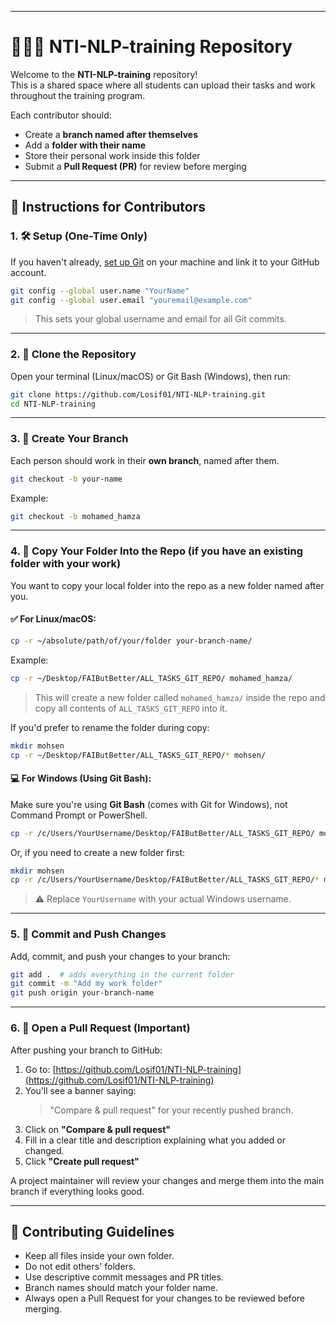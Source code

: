
---
# 🧑‍🤝‍🧑 NTI-NLP-training Repository

Welcome to the **NTI-NLP-training** repository!  
This is a shared space where all students can upload their tasks and work throughout the training program.

Each contributor should:

- Create a **branch named after themselves**
- Add a **folder with their name**
- Store their personal work inside this folder
- Submit a **Pull Request (PR)** for review before merging

---

## 📌 Instructions for Contributors

### 1. 🛠️ Setup (One-Time Only)

If you haven't already, [set up Git](https://git-scm.com/book/en/v2/Getting-Started-First-Time-Git-Setup) on your machine and link it to your GitHub account.

```bash
git config --global user.name "YourName"
git config --global user.email "youremail@example.com"
```

> This sets your global username and email for all Git commits.

---

### 2. 🔄 Clone the Repository

Open your terminal (Linux/macOS) or Git Bash (Windows), then run:

```bash
git clone https://github.com/Losif01/NTI-NLP-training.git
cd NTI-NLP-training
```

---

### 3. 🔀 Create Your Branch

Each person should work in their **own branch**, named after them.

```bash
git checkout -b your-name
```

Example:
```bash
git checkout -b mohamed_hamza
```

---

### 4. 📁 Copy Your Folder Into the Repo (if you have an existing folder with your work)

You want to copy your local folder into the repo as a new folder named after you.

#### ✅ For Linux/macOS:

```bash
cp -r ~/absolute/path/of/your/folder your-branch-name/
```

Example:
```bash
cp -r ~/Desktop/FAIButBetter/ALL_TASKS_GIT_REPO/ mohamed_hamza/
```

> This will create a new folder called `mohamed_hamza/` inside the repo and copy all contents of `ALL_TASKS_GIT_REPO` into it.

If you'd prefer to rename the folder during copy:

```bash
mkdir mohsen
cp -r ~/Desktop/FAIButBetter/ALL_TASKS_GIT_REPO/* mohsen/
```

#### 💻 For Windows (Using Git Bash):

Make sure you're using **Git Bash** (comes with Git for Windows), not Command Prompt or PowerShell.

```bash
cp -r /c/Users/YourUsername/Desktop/FAIButBetter/ALL_TASKS_GIT_REPO/ mohamed_hamza/
```

Or, if you need to create a new folder first:

```bash
mkdir mohsen
cp -r /c/Users/YourUsername/Desktop/FAIButBetter/ALL_TASKS_GIT_REPO/* mohsen/
```

> ⚠️ Replace `YourUsername` with your actual Windows username.

---

### 5. 🚀 Commit and Push Changes

Add, commit, and push your changes to your branch:

```bash
git add .  # adds everything in the current folder
git commit -m "Add my work folder"
git push origin your-branch-name
```

---

### 6. 🧩 Open a Pull Request (Important)

After pushing your branch to GitHub:

1. Go to: [https://github.com/Losif01/NTI-NLP-training](https://github.com/Losif01/NTI-NLP-training)
2. You’ll see a banner saying:
   > "Compare & pull request" for your recently pushed branch.
3. Click on **"Compare & pull request"**
4. Fill in a clear title and description explaining what you added or changed.
5. Click **"Create pull request"**

A project maintainer will review your changes and merge them into the main branch if everything looks good.

---

## 📜 Contributing Guidelines

- Keep all files inside your own folder.
- Do not edit others' folders.
- Use descriptive commit messages and PR titles.
- Branch names should match your folder name.
- Always open a Pull Request for your changes to be reviewed before merging.
